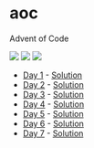 # aoc
Advent of Code

![](https://img.shields.io/badge/day%20📅-9-blue?style=flat-square)
![](https://img.shields.io/badge/stars%20⭐-14-yellow?style=flat-square)
![](https://img.shields.io/badge/days%20completed-7-red?style=flat-square)

- [Day 1](https://adventofcode.com/2022/day/1) - [Solution](day1/day1.js)
- [Day 2](https://adventofcode.com/2022/day/2) - [Solution](day2/day2.js)
- [Day 3](https://adventofcode.com/2022/day/3) - [Solution](day3/day3.js)
- [Day 4](https://adventofcode.com/2022/day/4) - [Solution](day4/day4.js)
- [Day 5](https://adventofcode.com/2022/day/5) - [Solution](day5/day5.js)
- [Day 6](https://adventofcode.com/2022/day/6) - [Solution](day6/day6.js)
- [Day 7](https://adventofcode.com/2022/day/7) - [Solution](day7/day7.js)
